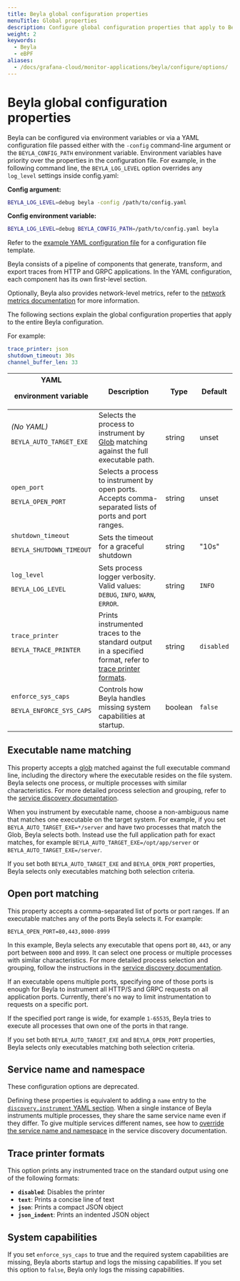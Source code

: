 ```yaml
---
title: Beyla global configuration properties
menuTitle: Global properties
description: Configure global configuration properties that apply to Beyla core.
weight: 2
keywords:
  - Beyla
  - eBPF
aliases:
  - /docs/grafana-cloud/monitor-applications/beyla/configure/options/
---
```


<!-- vale Grafana.Paragraphs = NO -->

# Beyla global configuration properties

Beyla can be configured via environment variables or via a YAML configuration file passed either with the `-config` command-line argument or the `BEYLA_CONFIG_PATH` environment variable.
Environment variables have priority over the properties in the configuration file.
For example, in the following command line, the `BEYLA_LOG_LEVEL` option overrides any `log_level` settings inside config.yaml:

**Config argument:**

```sh
BEYLA_LOG_LEVEL=debug beyla -config /path/to/config.yaml
```

**Config environment variable:**

```sh
BEYLA_LOG_LEVEL=debug BEYLA_CONFIG_PATH=/path/to/config.yaml beyla
```

Refer to the [example YAML configuration file](../example/) for a configuration file template.

Beyla consists of a pipeline of components that generate, transform, and export traces from HTTP and GRPC applications.
In the YAML configuration, each component has its own first-level section.

Optionally, Beyla also provides network-level metrics, refer to the [network metrics documentation](../../network/) for more information.

The following sections explain the global configuration properties that apply to the entire Beyla configuration.

For example:

```yaml
trace_printer: json
shutdown_timeout: 30s
channel_buffer_len: 33
```

| YAML<p>environment variable</p>                   | Description                                                                                                                                | Type    | Default    |
| ------------------------------------------------- | ------------------------------------------------------------------------------------------------------------------------------------------ | ------- | ---------- |
| _(No YAML)_<p>`BEYLA_AUTO_TARGET_EXE`</p>         | Selects the process to instrument by [Glob](<https://en.wikipedia.org/wiki/Glob_(programming)>) matching against the full executable path. | string  | unset      |
| `open_port`<p>`BEYLA_OPEN_PORT`</p>               | Selects a process to instrument by open ports. Accepts comma-separated lists of ports and port ranges.                                     | string  | unset      |
| `shutdown_timeout`<p>`BEYLA_SHUTDOWN_TIMEOUT`</p> | Sets the timeout for a graceful shutdown                                                                                                   | string  | "10s"      |
| `log_level`<p>`BEYLA_LOG_LEVEL`</p>               | Sets process logger verbosity. Valid values: `DEBUG`, `INFO`, `WARN`, `ERROR`.                                                             | string  | `INFO`     |
| `trace_printer`<p>`BEYLA_TRACE_PRINTER`</p>       | Prints instrumented traces to the standard output in a specified format, refer to [trace printer formats](#trace-printer-formats).         | string  | `disabled` |
| `enforce_sys_caps`<p>`BEYLA_ENFORCE_SYS_CAPS`</p> | Controls how Beyla handles missing system capabilities at startup.                                                                         | boolean | `false`    |

## Executable name matching

This property accepts a [glob](<https://en.wikipedia.org/wiki/Glob_(programming)>) matched against the full executable command line, including the directory where the executable resides on the file system.
Beyla selects one process, or multiple processes with similar characteristics.
For more detailed process selection and grouping, refer to the [service discovery documentation](../service-discovery/).

When you instrument by executable name, choose a non-ambiguous name that matches one executable on the target system.
For example, if you set `BEYLA_AUTO_TARGET_EXE=*/server` and have two processes that match the Glob, Beyla selects both.
Instead use the full application path for exact matches, for example `BEYLA_AUTO_TARGET_EXE=/opt/app/server` or `BEYLA_AUTO_TARGET_EXE=/server`.

If you set both `BEYLA_AUTO_TARGET_EXE` and `BEYLA_OPEN_PORT` properties, Beyla selects only executables
matching both selection criteria.

## Open port matching

This property accepts a comma-separated list of ports or port ranges. If an executable matches any of the ports Beyla selects it. For example:

```
BEYLA_OPEN_PORT=80,443,8000-8999
```

In this example, Beyla selects any executable that opens port `80`, `443`, or any port between `8000` and `8999`.
It can select one process or multiple processes with similar characteristics.
For more detailed process selection and grouping, follow the instructions in the [service discovery documentation](../service-discovery/).

If an executable opens multiple ports, specifying one of those ports is enough for Beyla to instrument all HTTP/S and GRPC requests on all application ports.
Currently, there's no way to limit instrumentation to requests on a specific port.

If the specified port range is wide, for example `1-65535`, Beyla tries to execute all processes that own one of the ports in that range.

If you set both `BEYLA_AUTO_TARGET_EXE` and `BEYLA_OPEN_PORT` properties, Beyla selects only executables
matching both selection criteria.

## Service name and namespace

These configuration options are deprecated.

Defining these properties is equivalent to adding a `name` entry to the [`discovery.instrument` YAML section](../service-discovery/).
When a single instance of Beyla instruments multiple processes, they share the same service name even if they differ.
To give multiple services different names, see how to [override the service name and namespace](../service-discovery/) in the service discovery documentation.

## Trace printer formats

This option prints any instrumented trace on the standard output using one of the following formats:

- **`disabled`**: Disables the printer
- **`text`**: Prints a concise line of text
- **`json`**: Prints a compact JSON object
- **`json_indent`**: Prints an indented JSON object

## System capabilities

If you set `enforce_sys_caps` to true and the required system capabilities are missing, Beyla aborts startup and logs the missing capabilities.
If you set this option to `false`, Beyla only logs the missing capabilities.
